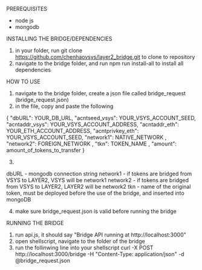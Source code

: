 PREREQUISITES 

- node js
- mongodb

INSTALLING THE BRIDGE/DEPENDENCIES

1. in your folder, run git clone https://github.com/chenhaovsys/layer2_bridge.git to clone to repository 
2. navigate to the bridge folder, and run npm run install-all to install all dependencies 

HOW TO USE

1. navigate to the bridge folder, create a json file called bridge_request (bridge_request.json)
2. in the file, copy and paste the following

{
  "dbURL": YOUR_DB_URL,
  "acntseed_vsys": YOUR_VSYS_ACCOUNT_SEED,
  "acntaddr_vsys": YOUR_VSYS_ACCOUNT_ADDRESS,
  "acntaddr_eth": YOUR_ETH_ACCOUNT_ADDRESS,
  "acntprivkey_eth": YOUR_VSYS_ACCOUNT_SEED,
  "network1": NATIVE_NETWORK ,
  "network2": FOREIGN_NETWORK ,
  "tkn": TOKEN_NAME ,
  "amount": amount_of_tokens_to_transfer
}

3. 
dbURL - mongodb connection string
network1 - if tokens are bridged from VSYS to LAYER2, VSYS will be network1
network2 - if tokens are bridged from VSYS to LAYER2, LAYER2 will be network2
tkn - name of the original token, must be deployed before the use of the bridge, and inserted into mongoDB 

4. make sure bridge_request.json is valid before running the bridge 

RUNNING THE BRIDGE

1. run api.js, it should say "Bridge API running at http://localhost:3000" 
2. open shellscript, navigate to the folder of the bridge
3. run the follinwing line into your shellscript
curl -X POST http://localhost:3000/bridge -H "Content-Type: application/json" -d @bridge_request.json
